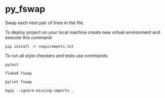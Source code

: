 # py_fswap

Swap each next pair of lines in the file.

To deploy project on your local machine create new virtual environment and execute this command:

`pip install -r requirements.txt`

To run all style checkers and tests use commands:

`pytest `

`flake8 fswap`

`pylint fswap`

`mypy --ignore-missing-imports .`
